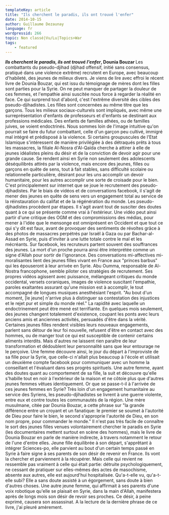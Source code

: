 ```yaml
---
templateKey: article
title: "Ils cherchent le paradis, ils ont trouvé l'enfer"
date: 2014-10-15
author: Guillaume Dezaunay
language: fr
wordpressid: 266
topic: Non classé|Vu/Lu|Topics>War
tags:
    - featured
---
```


<strong><em>Ils cherchent le paradis, ils ont trouvé l'enfer</em>, Dounia Bouzar </strong>
Les combattants du pseudo-djihad (djihad offensif, initié sans consensus, pratiqué dans une violence extrême) recrutent en Europe, avec beaucoup d'habileté, des jeunes de milieux divers. Je viens de lire avec effroi le récent livre de Dounia Bouzar, qui est issu du témoignage de mères dont les filles sont parties pour la Syrie. On ne peut manquer de partager la douleur de ces femmes, et l'empathie ainsi suscitée nous force à regarder la réalité en face.
Ce qui surprend tout d'abord, c'est l'extrême diversité des cibles des pseudo-djihadistes. Les filles sont concernées au même titre que les garçons. Tous les milieux sociaux-culturels sont impliqués, avec même une surreprésentation d'enfants de professeurs et d'enfants se destinant aux professions médicales. Des enfants de familles athées, ou de familles juives, se voient endoctrinés. Nous sommes loin de l'image intuitive qu'on pourrait se faire du futur combattant, celle d'un garçon peu cultivé, immigré mal intégré et prédisposé à la violence. Si certains groupuscules de l'Etat Islamique s'intéressent de manière privilégiée à des détraqués prêts à tous les massacres, la filiale Al-Nosra d'Al-Qaïda cherche à attirer à elle de jeunes idéalistes pleins du désir et de la conviction de devoir agir pour une grande cause. Se rendent ainsi en Syrie non seulement des adolescents déséquilibrés attirés par la violence, mais encore des jeunes, filles ou garçons en quête de sens, tout à fait stables, sans difficulté scolaire ou relationnelle particulière, désirant pour les uns accomplir un devoir humanitaire, pour les autres accomplir une sorte de croisade pour le bien.
C'est principalement sur internet que se joue le recrutement des pseudo-djihadistes. Par le biais de vidéos et de conversations facebook, il s'agit de mener des jeunes en quête de sens vers un engagement total au service de la réinstauration du califat et de la régénération du monde. Les pseudo-djihadistes procèdent par étapes. Il s'agit avant tout de susciter des doutes quant à ce qui se présente comme vrai à l'extérieur. Une vidéo peut ainsi partir d'une critique des OGM et des compromissions des médias, pour mener à l'idée que le mensonge est omniprésent en Occident et que tout ce qui s'y dit est faux, avant de provoquer des sentiments de révoltes grâce à des photos de massacres perpétrés par Israël à Gaza ou par Bachar-al-Assad en Syrie, puis d'inviter à une lutte totale contre le mal et les mécréants. Sur facebook, les recruteurs partent souvent des souffrances des jeunes. La mort d'un proche pourra ainsi être interprétée comme un signe d'Allah pour sortir de l'ignorance. Des conversations mi-affectives mi-moralisantes lient des jeunes filles vivant en France aux "princes barbus" qui les épouseront à leur arrivée en Syrie. Abu Oumma, responsable de Al-Nostra francophone, semble piloter ces stratégies de recrutement. Ses propres vidéos agissent avec puissance, mélangeant critiques du monde occidental, versets coraniques, images de violence suscitant l'empathie, paroles exaltantes assurant qu'une mission est à accomplir, le tout accompagné de longues musiques anesthésiant l'esprit. "Au bout d'un moment, [le jeune] n'arrive plus à distinguer sa contestation des injustices et le rejet pur et simple du monde réel."
La rapidité avec laquelle un endoctrinement peut être mené est terrifiante. En quelques mois seulement, des jeunes changent totalement d'existence, coupant les ponts avec leurs anciens amis et anciennes activités, persuadés d'être dans la vérité. Certaines jeunes filles rendent visibles leurs nouveaux engagements, parlent sans détour de leur foi nouvelle, refusent d'être en contact avec des hommes, ou de manger tout ce qui est susceptible de contenir certains aliments interdits. Mais d'autres ne laissent rien paraître de leur transformation et dédoublent leur personnalité sans que leur entourage ne le perçoive. Une femme découvre ainsi, le jour du départ à l'improviste de sa fille pour la Syrie, que celle-ci n'allait plus beaucoup à l'école et utilisait un deuxième compte facebook pour communiquer avec un homme la conseillant et l'évaluant dans ses progrès spirituels. Une autre femme, ayant des doutes quant au comportement de sa fille, la suit et découvre qu'elle s'habille tout en noir à l'extérieur de la maison et ne côtoie plus que d'autres jeunes femmes vêtues identiquement.
Or que se passe-t-il à l'arrivée de ces jeunes femmes en Syrie? Très loin d'un engagement humanitaire au service des Syriens, les pseudo-djihadistes se livrent à une guerre violente, entre eux et contre toutes les communautés de la région. Une mère musulmane, citée par Dounia Bouzar, a cette phrase sur "la grande différence entre un croyant et un fanatique: le premier se soumet à l'autorité de Dieu pour faire le bien, le second s'approprie l'autorité de Dieu, en son nom propre, pour commander le monde." Il n'est pas très facile de connaître le sort des jeunes filles venues volontairement chercher le paradis en Syrie (les documentaires mettent surtout en scène des hommes), mais le livre de Dounia Bouzar en parle de manière indirecte, à travers notamment le retour de l'une d'entre elles. Jeune fille équilibrée à son départ, s'apprêtant à intégrer Sciences-po, elle parvient au bout d'un certain temps passé en Syrie à faire signe à ses parents de son désir de revenir en France. Ils vont la chercher et parviennent à la récupérer. Mais celle qui revient ne ressemble pas vraiment à celle qui était partie: détruite psychologiquement, ne cessant de pratiquer sur elles-mêmes des actes de masochisme, absente aux autres, elle est aujourd'hui hospitalisée. Qu'a-t-elle vu, qu'a-t-elle subi? Elle a sans doute assisté à un égorgement, sans doute à bien d'autres choses. Une autre jeune femme, qui affirmait à ses parents d'une voix robotique qu'elle se plaisait en Syrie, dans la main d'Allah, manifestera après de longs mois son désir de revoir ses proches. Ce désir, à peine exprimé, causera son assassinat. A la lecture de la dernière phrase de ce livre, j'ai pleuré amèrement.<br />
